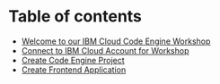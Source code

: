 # Table of contents

* [Welcome to our IBM Cloud Code Engine Workshop](README.md)
* [Connect to IBM Cloud Account for Workshop](connect-to-ibm-cloud-account.md)
* [Create Code Engine Project](create-code-engine-project.md)
* [Create Frontend Application](create-frontend-application.md)


